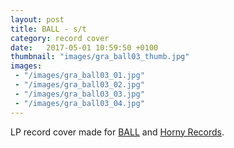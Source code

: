 ```yaml
---
layout: post
title: BALL - s/t
category: record cover
date:   2017-05-01 10:59:50 +0100
thumbnail: "images/gra_ball03_thumb.jpg"
images:
 - "/images/gra_ball03_01.jpg"
 - "/images/gra_ball03_02.jpg"
 - "/images/gra_ball03_03.jpg"
 - "/images/gra_ball03_04.jpg"
---
```


LP record cover made for <a href="http://ball666.biz/">BALL</a> and <a href="https://www.facebook.com/Horny-Records-1080482608635086/">Horny Records</a>.


